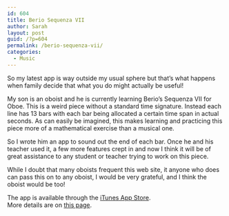 ```yaml
---
id: 604
title: Berio Sequenza VII
author: Sarah
layout: post
guid: /?p=604
permalink: /berio-sequenza-vii/
categories:
  - Music
---
```

So my latest app is way outside my usual sphere but that&#8217;s what happens when family decide that what you do might actually be useful!

My son is an oboist and he is currently learning Berio&#8217;s Sequenza VII for Oboe. This is a weird piece without a standard time signature. Instead each line has 13 bars with each bar being allocated a certain time span in actual seconds. As can easily be imagined, this makes learning and practicing this piece more of a mathematical exercise than a musical one.

So I wrote him an app to sound out the end of each bar. Once he and his teacher used it, a few more features crept in and now I think it will be of great assistance to any student or teacher trying to work on this piece.

While I doubt that many oboists frequent this web site, it anyone who does can pass this on to any oboist, I would be very grateful, and I think the oboist would be too!

The app is available through the <a href="https://itunes.apple.com/us/app/sequenza-vii/id730234638?mt=8&#038;uo=4" target="_blank">iTunes App Store</a>.  
More details are on [this page][1].

 [1]: /berio/ "Berio’s Sequenza VII"